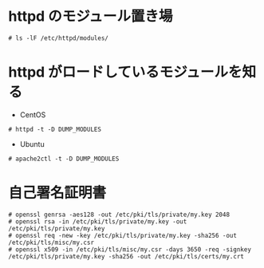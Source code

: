# httpd のモジュール置き場

```
# ls -lF /etc/httpd/modules/
```

# httpd がロードしているモジュールを知る

- CentOS

```
# httpd -t -D DUMP_MODULES
```

- Ubuntu

```
# apache2ctl -t -D DUMP_MODULES
```




# 自己署名証明書

```
# openssl genrsa -aes128 -out /etc/pki/tls/private/my.key 2048
# openssl rsa -in /etc/pki/tls/private/my.key -out /etc/pki/tls/private/my.key
# openssl req -new -key /etc/pki/tls/private/my.key -sha256 -out /etc/pki/tls/misc/my.csr
# openssl x509 -in /etc/pki/tls/misc/my.csr -days 3650 -req -signkey /etc/pki/tls/private/my.key -sha256 -out /etc/pki/tls/certs/my.crt
```
